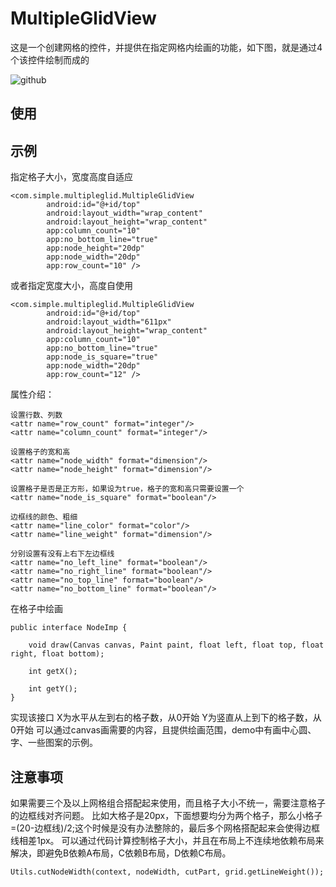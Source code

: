 # MultipleGlidView
这是一个创建网格的控件，并提供在指定网格内绘画的功能，如下图，就是通过4个该控件绘制而成的

![github](http://p8bciigmy.bkt.clouddn.com/device-2018-08-18-144508.png)

## 使用

## 示例

指定格子大小，宽度高度自适应

    <com.simple.multipleglid.MultipleGlidView
            android:id="@+id/top"
            android:layout_width="wrap_content"
            android:layout_height="wrap_content"
            app:column_count="10"
            app:no_bottom_line="true"
            app:node_height="20dp"
            app:node_width="20dp"
            app:row_count="10" />
            
或者指定宽度大小，高度自使用

    <com.simple.multipleglid.MultipleGlidView
            android:id="@+id/top"
            android:layout_width="611px"
            android:layout_height="wrap_content"
            app:column_count="10"
            app:no_bottom_line="true"
            app:node_is_square="true"
            app:node_width="20dp"
            app:row_count="12" />
            
属性介绍：
    
    设置行数、列数
    <attr name="row_count" format="integer"/>
    <attr name="column_count" format="integer"/>
    
    设置格子的宽和高
    <attr name="node_width" format="dimension"/>
    <attr name="node_height" format="dimension"/>
    
    设置格子是否是正方形，如果设为true，格子的宽和高只需要设置一个
    <attr name="node_is_square" format="boolean"/>
    
    边框线的颜色、粗细
    <attr name="line_color" format="color"/>
    <attr name="line_weight" format="dimension"/>
    
    分别设置有没有上右下左边框线
    <attr name="no_left_line" format="boolean"/>
    <attr name="no_right_line" format="boolean"/>
    <attr name="no_top_line" format="boolean"/>
    <attr name="no_bottom_line" format="boolean"/>
    
在格子中绘画

    public interface NodeImp {

        void draw(Canvas canvas, Paint paint, float left, float top, float right, float bottom);

        int getX();

        int getY();
    }

实现该接口
X为水平从左到右的格子数，从0开始
Y为竖直从上到下的格子数，从0开始
可以通过canvas画需要的内容，且提供绘画范围，demo中有画中心圆、字、一些图案的示例。

## 注意事项
如果需要三个及以上网格组合搭配起来使用，而且格子大小不统一，需要注意格子的边框线对齐问题。
比如大格子是20px，下面想要均分为两个格子，那么小格子=(20-边框线)/2;这个时候是没有办法整除的，最后多个网格搭配起来会使得边框线相差1px。
可以通过代码计算控制格子大小，并且在布局上不连续地依赖布局来解决，即避免B依赖A布局，C依赖B布局，D依赖C布局。

    Utils.cutNodeWidth(context, nodeWidth, cutPart, grid.getLineWeight());








